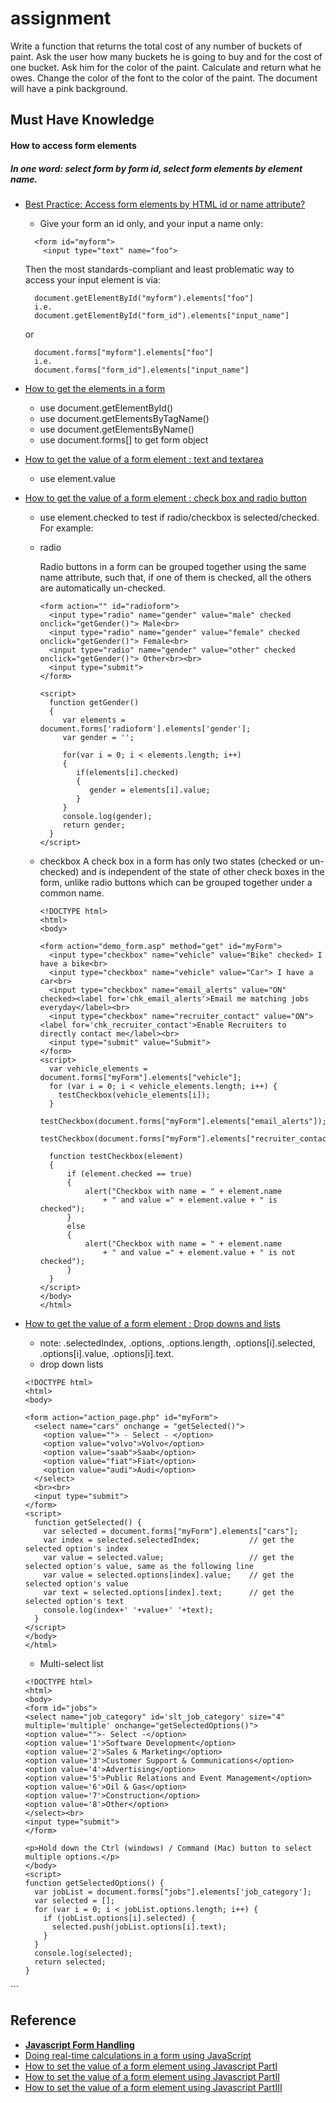 # assignment
Write a function that returns the total cost of any number of buckets of paint. Ask the user how many buckets he is going to buy and for the cost of one bucket. Ask him for the color of the paint. Calculate and return what he owes. Change the color of the font to the color of the paint. The document will have a pink background.

## Must Have Knowledge
#### How to access form elements
##### In one word: select form by form id, select form elements by element name.

- [Best Practice: Access form elements by HTML id or name attribute?](http://stackoverflow.com/questions/2435525/best-practice-access-form-elements-by-html-id-or-name-attribute)

  - Give your form an id only, and your input a name only:
  ```
    <form id="myform">
      <input type="text" name="foo">
  ```   
  Then the most standards-compliant and least problematic way to access your input element is via:
  ```
    document.getElementById("myform").elements["foo"]
    i.e.
    document.getElementById("form_id").elements["input_name"]
  ``` 
  or
  ```
    document.forms["myform"].elements["foo"]
    i.e.
    document.forms["form_id"].elements["input_name"]
  ```
  
- [How to get the elements in a form](http://www.javascript-coder.com/javascript-form/getelementbyid-form.phtml)
  - use document.getElementById()
  - use document.getElementsByTagName()
  - use document.getElementsByName()
  - use document.forms[] to get form object
  
- [How to get the value of a form element : text and textarea](http://www.javascript-coder.com/javascript-form/javascript-get-form.phtml)
  - use element.value
  
- [How to get the value of a form element : check box and radio button](http://www.javascript-coder.com/javascript-form/javascript-get-check.phtml)  
  - use element.checked to test if radio/checkbox is selected/checked. For example:
  - radio
  
    Radio buttons in a form can be grouped together using the same name attribute, such that, if one of them is checked, all the others are automatically un-checked.
    ```
    <form action="" id="radioform">
      <input type="radio" name="gender" value="male" checked onclick="getGender()"> Male<br>
      <input type="radio" name="gender" value="female" checked onclick="getGender()"> Female<br>
      <input type="radio" name="gender" value="other" checked onclick="getGender()"> Other<br><br>
      <input type="submit">
    </form>

    <script>
      function getGender()
      {
         var elements = document.forms['radioform'].elements['gender'];
         var gender = '';

         for(var i = 0; i < elements.length; i++)
         {
            if(elements[i].checked)
            {
               gender = elements[i].value;
            }
         }
         console.log(gender);
         return gender;
      }
    </script>
    ```
  - checkbox
    A check box in a form has only two states (checked or un-checked) and is independent of the state of other check boxes in the form, unlike radio buttons which can be grouped together under a common name.
    ```
    <!DOCTYPE html>
    <html>
    <body>

    <form action="demo_form.asp" method="get" id="myForm">
      <input type="checkbox" name="vehicle" value="Bike" checked> I have a bike<br>
      <input type="checkbox" name="vehicle" value="Car"> I have a car<br>
      <input type="checkbox" name="email_alerts" value="ON" checked><label for='chk_email_alerts'>Email me matching jobs everyday</label><br> 
      <input type="checkbox" name="recruiter_contact" value="ON"><label for='chk_recruiter_contact'>Enable Recruiters to directly contact me</label><br>
      <input type="submit" value="Submit">
    </form>
    <script>
      var vehicle_elements = document.forms["myForm"].elements["vehicle"];
      for (var i = 0; i < vehicle_elements.length; i++) {
        testCheckbox(vehicle_elements[i]);
      }
      testCheckbox(document.forms["myForm"].elements["email_alerts"]);
      testCheckbox(document.forms["myForm"].elements["recruiter_contact"]);

      function testCheckbox(element)
      {
          if (element.checked == true)
          {
              alert("Checkbox with name = " + element.name 
                  + " and value =" + element.value + " is checked");
          }
          else
          {
              alert("Checkbox with name = " + element.name 
                  + " and value =" + element.value + " is not checked");
          }
      }
    </script>
    </body>
    </html>
    ```

- [How to get the value of a form element : Drop downs and lists](http://www.javascript-coder.com/javascript-form/javascript-get-select.phtml)
  - note: .selectedIndex, .options, .options.length, .options[i].selected, .options[i].value, .options[i].text.
  - drop down lists
  ```
  <!DOCTYPE html>
  <html>
  <body>

  <form action="action_page.php" id="myForm">
    <select name="cars" onchange = "getSelected()">
      <option value=""> - Select - </option>
      <option value="volvo">Volvo</option>
      <option value="saab">Saab</option>
      <option value="fiat">Fiat</option>
      <option value="audi">Audi</option>
    </select>
    <br><br>
    <input type="submit">
  </form>
  <script>
    function getSelected() {
      var selected = document.forms["myForm"].elements["cars"];
      var index = selected.selectedIndex;           // get the selected option's index
      var value = selected.value;                   // get the selected option's value, same as the following line
      var value = selected.options[index].value;    // get the selected option's value
      var text = selected.options[index].text;      // get the selected option's text
      console.log(index+' '+value+' '+text);
    }
  </script>
  </body>
  </html>
  ```
  - Multi-select list
  ```
  <!DOCTYPE html>
  <html>
  <body>
  <form id="jobs">
  <select name="job_category" id='slt_job_category' size="4" multiple='multiple' onchange="getSelectedOptions()"> 
  <option value="">- Select -</option>
  <option value='1'>Software Development</option>
  <option value='2'>Sales & Marketing</option>
  <option value='3'>Customer Support & Communications</option>
  <option value='4'>Advertising</option>
  <option value='5'>Public Relations and Event Management</option>
  <option value='6'>Oil & Gas</option>
  <option value='7'>Construction</option>
  <option value='8'>Other</option> 
  </select><br>
  <input type="submit">
  </form>

  <p>Hold down the Ctrl (windows) / Command (Mac) button to select multiple options.</p>
  </body>
  <script>
  function getSelectedOptions() {
    var jobList = document.forms["jobs"].elements['job_category'];
    var selected = [];
    for (var i = 0; i < jobList.options.length; i++) {
      if (jobList.options[i].selected) {
        selected.push(jobList.options[i].text);
      }
    }
    console.log(selected);
    return selected;
  }  
</script>
</html>
  ```

## Reference
- **[Javascript Form Handling](http://www.javascript-coder.com/category/javascript-form)**
- [Doing real-time calculations in a form using JavaScript](http://www.javascript-coder.com/javascript-form/javascript-calculator-script.phtml)
- [How to set the value of a form element using Javascript PartI](http://www.javascript-coder.com/javascript-form/javascript-form-value.phtml)
- [How to set the value of a form element using Javascript PartII](http://www.javascript-coder.com/javascript-form/javascript-set-form-field.phtml)
- [How to set the value of a form element using Javascript PartIII](http://www.javascript-coder.com/javascript-form/javascript-form-value-select.phtml)
